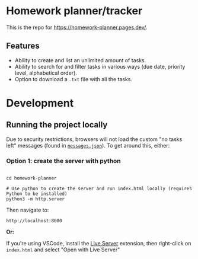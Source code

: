 # Homework planner/tracker 
This is the repo for <a href="https://homework-planner.pages.dev">https://homework-planner.pages.dev/</a>.

## Features
- Ability to create and list an unlimited amount of tasks.
- Ability to search for and filter tasks in various ways (due date, priority level, alphabetical order).
- Option to download a `.txt` file with all the tasks.

# Development
## Running the project locally
Due to security restrictions, browsers will not load the custom "no tasks left" messages (found in [`messages.json`](https://github.com/OWelton-Rosie/homework-planner/blob/main/src/messages.json)). To get around this, either:

### Option 1: create the server with python
```git clone https://github.com/OWelton-Rosie/homework-planner
```
```
cd homework-planner
```

```
# Use python to create the server and run index.html locally (requires Python to be installed)
python3 -m http.server
```
Then navigate to: 
```
http://localhost:8000
```

**Or:** 

If you're using VSCode, install the [Live Server](https://marketplace.visualstudio.com/items?itemName=ritwickdey.LiveServer) extension, then right-click on `index.html` and select "Open with Live Server"




